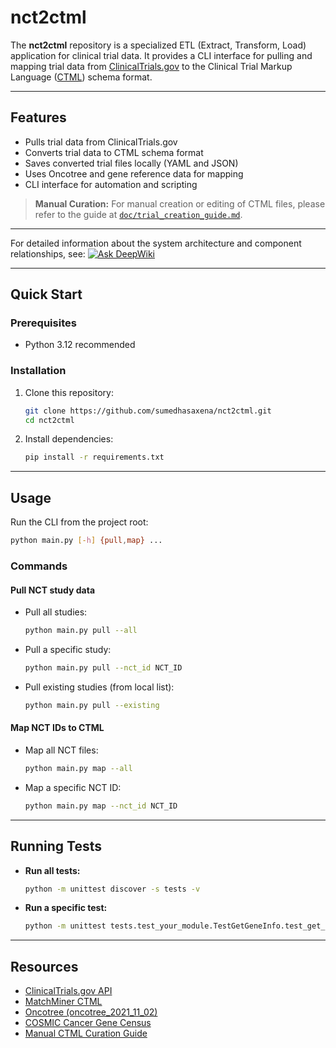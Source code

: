 # nct2ctml

The **nct2ctml** repository is a specialized ETL (Extract, Transform, Load) application for clinical trial data. It provides a CLI interface for pulling and mapping trial data from [ClinicalTrials.gov](https://clinicaltrials.gov/data-api/api#extapi) to the Clinical Trial Markup Language ([CTML](https://matchminer.gitbook.io/matchminer/deployment/ctml-and-trial-curation)) schema format.

---

## Features
- Pulls trial data from ClinicalTrials.gov
- Converts trial data to CTML schema format
- Saves converted trial files locally (YAML and JSON)
- Uses Oncotree and gene reference data for mapping
- CLI interface for automation and scripting

> **Manual Curation:**
> For manual creation or editing of CTML files, please refer to the guide at [`doc/trial_creation_guide.md`](doc/trial_creation_guide.md).

---

For detailed information about the system architecture and component relationships, see:
[![Ask DeepWiki](https://deepwiki.com/badge.svg)](https://deepwiki.com/sumedhasaxena/nct2ctml)

---

## Quick Start

### Prerequisites
- Python 3.12 recommended

### Installation
1. Clone this repository:
   ```bash
   git clone https://github.com/sumedhasaxena/nct2ctml.git
   cd nct2ctml
   ```
2. Install dependencies:
   ```bash
   pip install -r requirements.txt
   ```

---

## Usage

Run the CLI from the project root:

```bash
python main.py [-h] {pull,map} ...
```

### Commands

#### Pull NCT study data
- Pull all studies:
  ```bash
  python main.py pull --all
  ```
- Pull a specific study:
  ```bash
  python main.py pull --nct_id NCT_ID
  ```
- Pull existing studies (from local list):
  ```bash
  python main.py pull --existing
  ```

#### Map NCT IDs to CTML
- Map all NCT files:
  ```bash
  python main.py map --all
  ```
- Map a specific NCT ID:
  ```bash
  python main.py map --nct_id NCT_ID
  ```

---

## Running Tests

- **Run all tests:**
  ```bash
  python -m unittest discover -s tests -v
  ```
- **Run a specific test:**
  ```bash
  python -m unittest tests.test_your_module.TestGetGeneInfo.test_get_gene_info -v
  ```

---

## Resources
- [ClinicalTrials.gov API](https://clinicaltrials.gov/data-api/api#extapi)
- [MatchMiner CTML](https://matchminer.gitbook.io/matchminer/deployment/ctml-and-trial-curation)
- [Oncotree (oncotree_2021_11_02)](https://oncotree.mskcc.org/?version=oncotree_2021_11_02&field=NAME)
- [COSMIC Cancer Gene Census](https://cancer.sanger.ac.uk/census)
- [Manual CTML Curation Guide](doc/trial_creation_guide.md)
